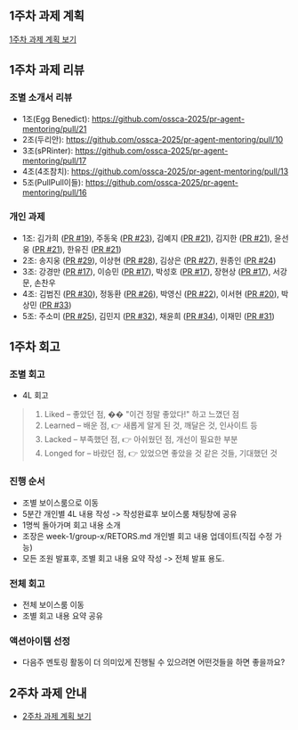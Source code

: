 ## 1주차 과제 계획 
[1주차 과제 계획 보기](PLAN.md)

## 1주차 과제 리뷰
### 조별 소개서 리뷰
- 1조(Egg Benedict): https://github.com/ossca-2025/pr-agent-mentoring/pull/21
- 2조(두리안): https://github.com/ossca-2025/pr-agent-mentoring/pull/10
- 3조(sPRinter): https://github.com/ossca-2025/pr-agent-mentoring/pull/17
- 4조(4조참치): https://github.com/ossca-2025/pr-agent-mentoring/pull/13
- 5조(PullPull이들): https://github.com/ossca-2025/pr-agent-mentoring/pull/16

### 개인 과제
- 1조: 김가희 ([PR #19](https://github.com/ossca-2025/pr-agent-mentoring/pull/19)), 주동욱 ([PR #23](https://github.com/ossca-2025/pr-agent-mentoring/pull/23)), 김예지 ([PR #21](https://github.com/ossca-2025/pr-agent-mentoring/pull/21)), 김지한 ([PR #21](https://github.com/ossca-2025/pr-agent-mentoring/pull/21)), 윤선웅 ([PR #21](https://github.com/ossca-2025/pr-agent-mentoring/pull/21)), 한유진 ([PR #21](https://github.com/ossca-2025/pr-agent-mentoring/pull/21))
- 2조: 송지웅 ([PR #29](https://github.com/ossca-2025/pr-agent-mentoring/pull/29)), 이상현 ([PR #28](https://github.com/ossca-2025/pr-agent-mentoring/pull/28)), 김상은 ([PR #27](https://github.com/ossca-2025/pr-agent-mentoring/pull/27)), 원종인 ([PR #24](https://github.com/ossca-2025/pr-agent-mentoring/pull/24))
- 3조: 강경만 ([PR #17](https://github.com/ossca-2025/pr-agent-mentoring/pull/17)), 이승민 ([PR #17](https://github.com/ossca-2025/pr-agent-mentoring/pull/17)), 박성호 ([PR #17](https://github.com/ossca-2025/pr-agent-mentoring/pull/17)), 장현상 ([PR #17](https://github.com/ossca-2025/pr-agent-mentoring/pull/17)), 서강문, 손찬우
- 4조: 김범진 ([PR #30](https://github.com/ossca-2025/pr-agent-mentoring/pull/30)), 정동환 ([PR #26](https://github.com/ossca-2025/pr-agent-mentoring/pull/26)), 박영신 ([PR #22](https://github.com/ossca-2025/pr-agent-mentoring/pull/22)), 이서현 ([PR #20](https://github.com/ossca-2025/pr-agent-mentoring/pull/20)), 박상민 ([PR #33](https://github.com/ossca-2025/pr-agent-mentoring/pull/33))
- 5조: 주소미 ([PR #25](https://github.com/ossca-2025/pr-agent-mentoring/pull/25)), 김민지 ([PR #32](https://github.com/ossca-2025/pr-agent-mentoring/pull/32)), 채윤희 ([PR #34](https://github.com/ossca-2025/pr-agent-mentoring/pull/34)), 이재민 ([PR #31](https://github.com/ossca-2025/pr-agent-mentoring/pull/31))

## 1주차 회고
### 조별 회고
- 4L 회고
> 1. Liked – 좋았던 점, �� "이건 정말 좋았다!" 하고 느꼈던 점
> 2. Learned – 배운 점, 👉 새롭게 알게 된 것, 깨달은 것, 인사이트 등
> 3. Lacked – 부족했던 점, 👉 아쉬웠던 점, 개선이 필요한 부분 
> 4. Longed for – 바랐던 점, 👉 있었으면 좋았을 것 같은 것들, 기대했던 것

### 진행 순서
- 조별 보이스룸으로 이동
- 5분간 개인별 4L 내용 작성 -> 작성완료후 보이스룸 채팅창에 공유
- 1명씩 돌아가며 회고 내용 소개
- 조장은 week-1/group-x/RETORS.md 개인별 회고 내용 업데이트(직접 수정 가능)
- 모든 조원 발표후, 조별 회고 내용 요약 작성 -> 전체 발표 용도.


### 전체 회고
- 전체 보이스룸 이동
- 조별 회고 내용 요약 공유

### 액션아이템 선정
- 다음주 멘토링 활동이 더 의미있게 진행될 수 있으려면 어떤것들을 하면 좋을까요?

## 2주차 과제 안내
- [2주차 과제 계획 보기](../week-2/PLAN.md)
